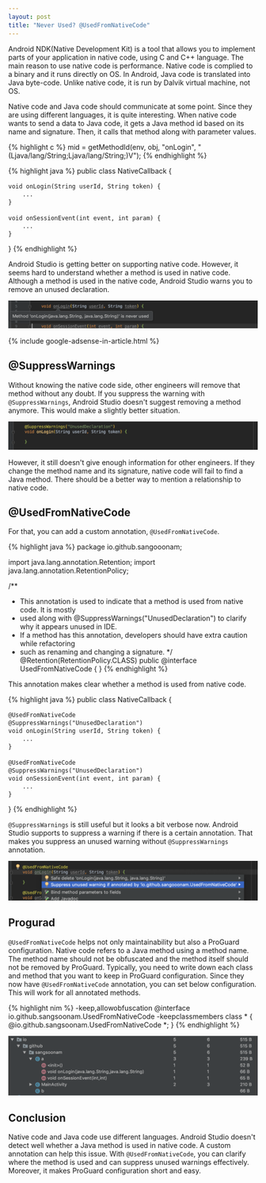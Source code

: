 ```yaml
---
layout: post
title: "Never Used? @UsedFromNativeCode"
---
```


Android NDK(Native Development Kit) is a tool that allows you to implement parts of your application in native code, using C and C++ language. The main reason to use native code is performance. Native code is complied to a binary and it runs directly on OS. In Android, Java code is translated into Java byte-code. Unlike native code, it is run by Dalvik virtual machine, not OS.

Native code and Java code should communicate at some point. Since they are using different languages, it is quite interesting. When native code wants to send a data to Java code, it gets a Java method id based on its name and signature. Then, it calls that method along with parameter values.

{% highlight c %}
mid = getMethodId(env, obj, "onLogin", "(Ljava/lang/String;Ljava/lang/String;)V");
{% endhighlight %}

{% highlight java %}
public class NativeCallback {

    void onLogin(String userId, String token) {
        ...
    }

    void onSessionEvent(int event, int param) {
        ...
    }
}
{% endhighlight %}

Android Studio is getting better on supporting native code. However, it seems hard to understand whether a method is used in native code. Although a method is used in the native code, Android Studio warns you to remove an unused declaration.

![Never used](/images/2019/02-17/never-used.png)

{% include google-adsense-in-article.html %}

## @SuppressWarnings

Without knowing the native code side, other engineers will remove that method without any doubt. If you suppress the warning with `@SuppressWarnings`, Android Studio doesn't suggest removing a method anymore. This would make a slightly better situation.

![@SuppressWarnings](/images/2019/02-17/suppress-warnings.png)

However, it still doesn't give enough information for other engineers. If they change the method name and its signature, native code will fail to find a Java method. There should be a better way to mention a relationship to native code.

## @UsedFromNativeCode

For that, you can add a custom annotation, `@UsedFromNativeCode`.

{% highlight java %}
package io.github.sangooonam;

import java.lang.annotation.Retention;
import java.lang.annotation.RetentionPolicy;

/**
 * This annotation is used to indicate that a method is used from native code. It is mostly
 * used along with @SuppressWarnings("UnusedDeclaration") to clarify why it appears unused in IDE.
 * If a method has this annotation, developers should have extra caution while refactoring
 * such as renaming and changing a signature.
 */
@Retention(RetentionPolicy.CLASS)
public @interface UsedFromNativeCode {
}
{% endhighlight %}

This annotation makes clear whether a method is used from native code.

{% highlight java %}
public class NativeCallback {

    @UsedFromNativeCode
    @SuppressWarnings("UnusedDeclaration")
    void onLogin(String userId, String token) {
        ...
    }

    @UsedFromNativeCode
    @SuppressWarnings("UnusedDeclaration")
    void onSessionEvent(int event, int param) {
        ...
    }
}
{% endhighlight %}

`@SuppressWarnings` is still useful but it looks a bit verbose now. Android Studio supports to suppress a warning if there is a certain annotation. That makes you suppress an unused warning without `@SuppressWarnings` annotation.

![Suppress warning annotated by](/images/2019/02-17/suppress-warning-annotated-by.png)


## Progurad

`@UsedFromNativeCode` helps not only maintainability but also a ProGuard configuration. Native code refers to a Java method using a method name. The method name should not be obfuscated and the method itself should not be removed by ProGuard. Typically, you need to write down each class and method that you want to keep in ProGuard configuration. Since they now have `@UsedFromNativeCode` annotation, you can set below configuration. This will work for all annotated methods.

{% highlight nim %}
-keep,allowobfuscation @interface io.github.sangsoonam.UsedFromNativeCode
-keepclassmembers class * {
    @io.github.sangsoonam.UsedFromNativeCode *;
}
{% endhighlight %}

![ProGuard](/images/2019/02-17/proguard.png)

## Conclusion

Native code and Java code use different languages. Android Studio doesn't detect well whether a Java method is used in native code. A custom annotation can help this issue. With `@UsedFromNativeCode`, you can clarify where the method is used and can suppress unused warnings effectively. Moreover, it makes ProGuard configuration short and easy.
